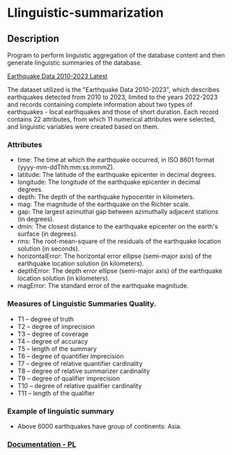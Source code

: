 # Llinguistic-summarization

## Description
Program to perform linguistic aggregation of the database content and then generate linguistic summaries of the database. 

[Earthquake Data 2010-2023 Latest](https://www.kaggle.com/datasets/rushikesh6548/earthquake-data-2010-2023-latest)

The dataset utilized is the "Earthquake Data 2010-2023", which describes earthquakes detected from 2010 to 2023, limited to the years 2022-2023 and records containing complete information about two types of earthquakes - local earthquakes and those of short duration. Each record contains 22 attributes, from which 11 numerical attributes were selected, and linguistic variables were created based on them.

### Attributes
- time: The time at which the earthquake occurred, in ISO 8601 format (yyyy-mm-ddThh:mm:ss.mmmZ).
- latitude: The latitude of the earthquake epicenter in decimal degrees.
- longitude: The longitude of the earthquake epicenter in decimal degrees.
- depth: The depth of the earthquake hypocenter in kilometers.
- mag: The magnitude of the earthquake on the Richter scale.
- gap: The largest azimuthal gap between azimuthally adjacent stations (in degrees).
- dmin: The closest distance to the earthquake epicenter on the earth's surface (in degrees).
- rms: The root-mean-square of the residuals of the earthquake location solution (in seconds).
- horizontalError: The horizontal error ellipse (semi-major axis) of the earthquake location solution (in kilometers).
- depthError: The depth error ellipse (semi-major axis) of the earthquake location solution (in kilometers).
- magError: The standard error of the earthquake magnitude.

### Measures of Linguistic Summaries Quality.
- T1 – degree of truth
- T2 – degree of imprecision
- T3 – degree of coverage
- T4 – degree of accuracy
- T5 – length of the summary
- T6 – degree of quantifier imprecision
- T7 – degree of relative quantifier cardinality
- T8 – degree of relative summarizer cardinality
- T9 – degree of qualifier imprecision
- T10 – degree of relative qualifier cardinality
- T11 – length of the qualifier

### Example of linguistic summary
- Above 6000 earthquakes have group
of continents: Asia.

### [Documentation - PL](./Documentation.pdf)